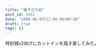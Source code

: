 ```yaml
---
title: "蓮子立ち絵"
post_id: 3462
date: "2006-06-03T12:00:00+09:00"
draft: true
tags: []
---
```



時封城v2向けにカットインを描き直してみた。
